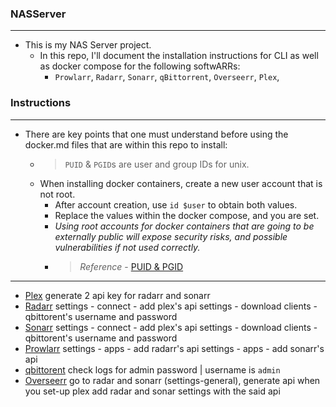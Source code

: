 ### NASServer
---
- This is my NAS Server project.
  - In this repo, I'll document the installation instructions for CLI as well as docker compose for the following softwARRs:
    - `Prowlarr`, `Radarr`, `Sonarr`, `qBittorrent`, `Overseerr`, `Plex`,

### Instructions
---
- There are key points that one must understand before using the docker.md files that are within this repo to install:
    - > `PUID` & `PGID`s are user and group IDs for unix.
    - When installing docker containers, create a new user account that is not root.
      - After account creation, use `id $user` to obtain both values.
      - Replace the values within the docker compose, and you are set.
      - *Using root accounts for docker containers that are going to be externally public will expose security risks, and possible vulnerabilities if not used correctly.*
      - > _Reference_ - [PUID & PGID](https://docs.linuxserver.io/general/understanding-puid-and-pgid/#why-use-these)
---

- [Plex](https://hub.docker.com/r/linuxserver/plex)
    generate 2 api key for radarr and sonarr
- [Radarr](https://hub.docker.com/r/linuxserver/radarr)
    settings - connect - add plex's api
    settings - download clients - qbittorent's username and password
- [Sonarr](https://hub.docker.com/r/linuxserver/sonarr)
    settings - connect - add plex's api
    settings - download clients - qbittorent's username and password
- [Prowlarr](https://hub.docker.com/r/linuxserver/prowlarr)
    settings - apps - add radarr's api
    settings - apps - add sonarr's api
- [qbittorent](https://hub.docker.com/r/linuxserver/qbittorrent)
    check logs for admin password | username is `admin`
- [Overseerr](https://hub.docker.com/r/linuxserver/qbittorrent)
    go to radar and sonarr (settings-general), generate api
    when you set-up plex add radar and sonar settings with the said api 
